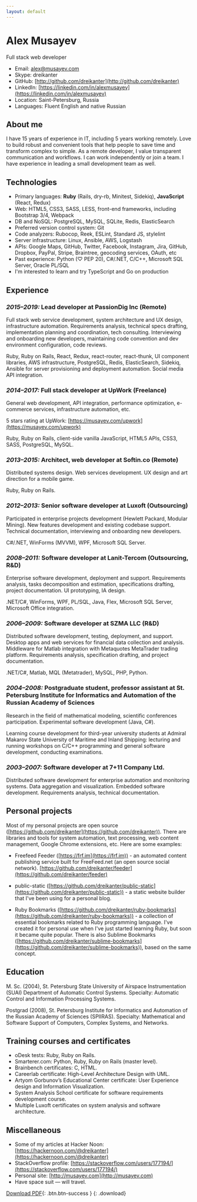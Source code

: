 ```yaml
---
layout: default
---
```


# Alex Musayev

Full stack web developer

- Email: [alex@musayev.com](mailto:alex@musayev.com)
- Skype: dreikanter
- GitHub: [http://github.com/dreikanter](http://github.com/dreikanter)
- LinkedIn: [https://linkedin.com/in/alexmusayev](https://linkedin.com/in/alexmusayev)
- Location: Saint-Petersburg, Russia
- Languages: Fluent English and native Russian

## About me

I have 15 years of experience in IT, including 5 years working remotely. Love to build robust and convenient tools that help people to save time and transform complex to simple. As a remote developer, I value transparent communication and workflows. I can work independently or join a team. I have experience in leading a small development team as well.

## Technologies

- Primary languages: **Ruby** (Rails, dry-rb, Minitest, Sidekiq), **JavaScript** (React, Redux)
- Web: HTML5, CSS3, SASS, LESS, front-end frameworks, including Bootstrap 3/4, Webpack
- DB and NoSQL: PostgreSQL, MySQL, SQLite, Redis, ElasticSearch
- Preferred version control system: Git
- Code analyzers: Rubocop, Reek, ESLint, Standard JS, stylelint
- Server infrastructure: Linux, Ansible, AWS, Logstash
- APIs: Google Maps, GitHub, Twitter, Facebook, Instagram, Jira, GitHub, Dropbox, PayPal, Stripe, Braintree, geocoding services, OAuth, etc
- Past experience: Python (♡ PEP 20), C#/.NET, C/C++, Microsoft SQL Server, Oracle PL/SQL
- I'm interested to learn and try TypeScript and Go on production

## Experience

### _2015–2019:_ **Lead developer** at PassionDig Inc (Remote)

Full stack web service development, system architecture and UX design, infrastructure automation. Requirements analysis, technical specs drafting, implementation planning and coordination, tech consulting. Interviewing and onboarding new developers, maintaining code convention and dev environment configuration, code reviews.

Ruby, Ruby on Rails, React, Redux, react-router, react-thunk, UI component libraries, AWS infrastructure, PostgreSQL, Redis, ElasticSearch, Sidekiq, Ansible for server provisioning and deployment automation. Social media API integration.

### _2014–2017:_ **Full stack developer** at UpWork (Freelance)

General web development, API integration, performance optimization, e-commerce services, infrastructure automation, etc.

5 stars rating at UpWork: [https://musayev.com/upwork](https://musayev.com/upwork)

Ruby, Ruby on Rails, client-side vanilla JavaScript, HTML5 APIs, CSS3, SASS, PostgreSQL, MySQL.

### _2013–2015:_ **Architect, web developer** at Softin.co (Remote)

Distributed systems design. Web services development. UX design and art direction for a mobile game.

Ruby, Ruby on Rails.

### _2012–2013:_ **Senior software developer** at Luxoft (Outsourcing)

Participated in enterprise projects development (Hewlett Packard, Modular Mining). New features development and existing codebase support. Technical documentation, interviewing and onboarding new developers.

C#/.NET, WinForms (MVVM), WPF, Microsoft SQL Server.

### _2008–2011:_ **Software developer** at Lanit-Tercom (Outsourcing, R&D)

Enterprise software development, deployment and support. Requirements analysis, tasks decomposition and estimation, specifications drafting, project documentation. UI prototyping, IA design.

.NET/C#, WinForms, WPF, PL/SQL, Java, Flex, Microsoft SQL Server, Microsoft Office integration.

### _2006–2009:_ **Software developer** at SZMA LLC (R&D)

Distributed software development, testing, deployment, and support. Desktop apps and web services for financial data collection and analysis. Middleware for Matlab integration with Metaquotes MetaTrader trading platform. Requirements analysis, specification drafting, and project documentation.

.NET/C#, Matlab, MQL (Metatrader), MySQL, PHP, Python.

### _2004–2008:_ **Postgraduate student, professor assistant** at St. Petersburg Institute for Informatics and Automation of the Russian Academy of Sciences

Research in the field of mathematical modeling, scientific conferences participation. Experimental software development (Java, C#).

Learning course development for third-year university students at Admiral Makarov State University of Maritime and Inland Shipping: lecturing and running workshops on C/C++ programming and general software development, conducting examinations.

### _2003–2007:_ **Software developer** at 7+11 Company Ltd.

Distributed software development for enterprise automation and monitoring systems. Data aggregation and visualization. Embedded software development. Requirements analysis, technical documentation.

## Personal projects

Most of my personal projects are open source ([https://github.com/dreikanter](https://github.com/dreikanter)). There are libraries and tools for system automation, text processing, web content management, Google Chrome extensions, etc. Here are some examples:

- Freefeed Feeder ([https://frf.im](https://frf.im)) - an automated content publishing service built for FreeFeed.net (an open source social network). [https://github.com/dreikanter/feeder](https://github.com/dreikanter/feeder)

- public-static ([https://github.com/dreikanter/public-static](https://github.com/dreikanter/public-static)) - a static website builder that I've been using for a personal blog.

- Ruby Bookmarks ([https://github.com/dreikanter/ruby-bookmarks](https://github.com/dreikanter/ruby-bookmarks)) - a collection of essential bookmarks related to Ruby programming language. I've created it for personal use when I've just started learning Ruby, but soon it became quite popular. There is also Sublime Bookmarks ([https://github.com/dreikanter/sublime-bookmarks](https://github.com/dreikanter/sublime-bookmarks)), based on the same concept.

## Education

M. Sc. (2004), St. Petersburg State University of Airspace Instrumentation (SUAI) Department of Automatic Control Systems. Specialty: Automatic Control and Information Processing Systems.

Postgrad (2008), St. Petersburg Institute for Informatics and Automation of the Russian Academy of Sciences (SPIIRAS). Specialty: Mathematical and Software Support of Computers, Complex Systems, and Networks.

## Training courses and certificates

- oDesk tests: Ruby, Ruby on Rails.
- Smarterer.com: Python, Ruby, Ruby on Rails (master level).
- Brainbench certificates: С, HTML.
- Careerlab certificate: High-Level Architecture Design with UML.
- Artyom Gorbunov’s Educational Center certificate: User Experience design and
Information Visualization.
- System Analysis School certificate for software requirements development course.
- Multiple Luxoft certificates on system analysis and software architecture.

## Miscellaneous

- Some of my articles at Hacker Noon: [https://hackernoon.com/@dreikanter](https://hackernoon.com/@dreikanter)
- StackOverflow profile: [https://stackoverflow.com/users/177194/](https://stackoverflow.com/users/177194/)
- Personal site: [http://musayev.com](http://musayev.com)
- Have space suit — will travel.

[Download PDF](/alex-musayev-cv.pdf){: .btn.btn-success }
{: .download}

